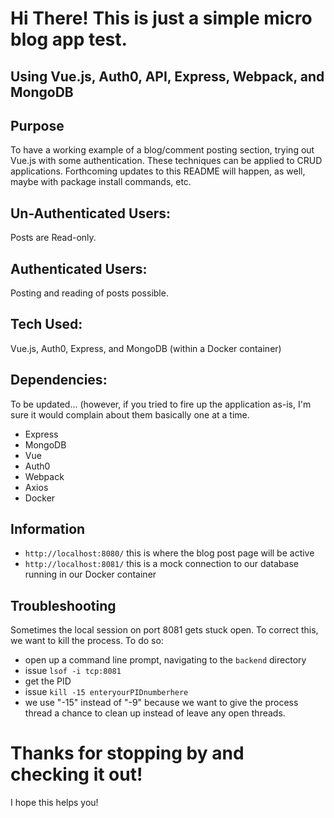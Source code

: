 # Hi There! This is just a simple micro blog app test.

## Using Vue.js, Auth0, API, Express, Webpack, and MongoDB

## Purpose
To have a working example of a blog/comment posting section, trying out Vue.js with some authentication.
These techniques can be applied to CRUD applications. Forthcoming updates to this README will happen, as well, maybe with package install commands, etc.

## Un-Authenticated Users:
Posts are Read-only.

## Authenticated Users:
Posting and reading of posts possible.

## Tech Used:
Vue.js, Auth0, Express, and MongoDB (within a Docker container)

## Dependencies:
To be updated... (however, if you tried to fire up the application as-is, I'm sure it would complain about them basically one at a time.
- Express
- MongoDB
- Vue
- Auth0
- Webpack
- Axios
- Docker

## Information
- ``http://localhost:8080/`` this is where the blog post page will be active
- ``http://localhost:8081/`` this is a mock connection to our database running in our Docker container

## Troubleshooting
Sometimes the local session on port 8081 gets stuck open.  To correct this, we want to kill the process.
To do so:
- open up a command line prompt, navigating to the ``backend`` directory
- issue ``lsof -i tcp:8081``
- get the PID
- issue ``kill -15 enteryourPIDnumberhere``
- we use "-15" instead of "-9" because we want to give the process thread a chance to clean up instead of leave any open threads.

# Thanks for stopping by and checking it out!
I hope this helps you!
